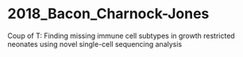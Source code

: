 # 2018_Bacon_Charnock-Jones
Coup of T: Finding missing immune cell subtypes in growth restricted neonates using novel single-cell sequencing analysis
